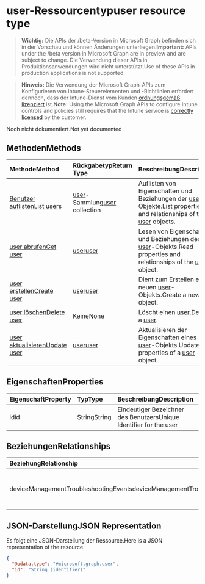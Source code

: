 # <a name="user-resource-type"></a><span data-ttu-id="4a70e-101">user-Ressourcentyp</span><span class="sxs-lookup"><span data-stu-id="4a70e-101">user resource type</span></span>

> <span data-ttu-id="4a70e-102">**Wichtig:** Die APIs der /beta-Version in Microsoft Graph befinden sich in der Vorschau und können Änderungen unterliegen.</span><span class="sxs-lookup"><span data-stu-id="4a70e-102">**Important:** APIs under the /beta version in Microsoft Graph are in preview and are subject to change.</span></span> <span data-ttu-id="4a70e-103">Die Verwendung dieser APIs in Produktionsanwendungen wird nicht unterstützt.</span><span class="sxs-lookup"><span data-stu-id="4a70e-103">Use of these APIs in production applications is not supported.</span></span>

> <span data-ttu-id="4a70e-104">**Hinweis:** Die Verwendung der Microsoft Graph-APIs zum Konfigurieren von Intune-Steuerelementen und -Richtlinien erfordert dennoch, dass der Intune-Dienst vom Kunden [ordnungsgemäß lizenziert](https://go.microsoft.com/fwlink/?linkid=839381) ist.</span><span class="sxs-lookup"><span data-stu-id="4a70e-104">**Note:** Using the Microsoft Graph APIs to configure Intune controls and policies still requires that the Intune service is [correctly licensed](https://go.microsoft.com/fwlink/?linkid=839381) by the customer.</span></span>

<span data-ttu-id="4a70e-105">Noch nicht dokumentiert.</span><span class="sxs-lookup"><span data-stu-id="4a70e-105">Not yet documented</span></span>
## <a name="methods"></a><span data-ttu-id="4a70e-106">Methoden</span><span class="sxs-lookup"><span data-stu-id="4a70e-106">Methods</span></span>
|<span data-ttu-id="4a70e-107">Methode</span><span class="sxs-lookup"><span data-stu-id="4a70e-107">Method</span></span>|<span data-ttu-id="4a70e-108">Rückgabetyp</span><span class="sxs-lookup"><span data-stu-id="4a70e-108">Return Type</span></span>|<span data-ttu-id="4a70e-109">Beschreibung</span><span class="sxs-lookup"><span data-stu-id="4a70e-109">Description</span></span>|
|:---|:---|:---|
|[<span data-ttu-id="4a70e-110">Benutzer auflisten</span><span class="sxs-lookup"><span data-stu-id="4a70e-110">List users</span></span>](../api/intune_troubleshooting_user_list.md)|<span data-ttu-id="4a70e-111">[user](../resources/intune_troubleshooting_user.md)-Sammlung</span><span class="sxs-lookup"><span data-stu-id="4a70e-111">[user](../resources/intune_troubleshooting_user.md) collection</span></span>|<span data-ttu-id="4a70e-112">Auflisten von Eigenschaften und Beziehungen der [user](../resources/intune_troubleshooting_user.md)-Objekte.</span><span class="sxs-lookup"><span data-stu-id="4a70e-112">List properties and relationships of the [user](../resources/intune_troubleshooting_user.md) objects.</span></span>|
|[<span data-ttu-id="4a70e-113">user abrufen</span><span class="sxs-lookup"><span data-stu-id="4a70e-113">Get user</span></span>](../api/intune_troubleshooting_user_get.md)|[<span data-ttu-id="4a70e-114">user</span><span class="sxs-lookup"><span data-stu-id="4a70e-114">user</span></span>](../resources/intune_troubleshooting_user.md)|<span data-ttu-id="4a70e-115">Lesen von Eigenschaften und Beziehungen des [user](../resources/intune_troubleshooting_user.md)-Objekts.</span><span class="sxs-lookup"><span data-stu-id="4a70e-115">Read properties and relationships of the [user](../resources/intune_troubleshooting_user.md) object.</span></span>|
|[<span data-ttu-id="4a70e-116">user erstellen</span><span class="sxs-lookup"><span data-stu-id="4a70e-116">Create user</span></span>](../api/intune_troubleshooting_user_create.md)|[<span data-ttu-id="4a70e-117">user</span><span class="sxs-lookup"><span data-stu-id="4a70e-117">user</span></span>](../resources/intune_troubleshooting_user.md)|<span data-ttu-id="4a70e-118">Dient zum Erstellen eines neuen [user](../resources/intune_troubleshooting_user.md)-Objekts.</span><span class="sxs-lookup"><span data-stu-id="4a70e-118">Create a new [user](../resources/intune_troubleshooting_user.md) object.</span></span>|
|[<span data-ttu-id="4a70e-119">user löschen</span><span class="sxs-lookup"><span data-stu-id="4a70e-119">Delete user</span></span>](../api/intune_troubleshooting_user_delete.md)|<span data-ttu-id="4a70e-120">Keine</span><span class="sxs-lookup"><span data-stu-id="4a70e-120">None</span></span>|<span data-ttu-id="4a70e-121">Löscht einen [user](../resources/intune_troubleshooting_user.md).</span><span class="sxs-lookup"><span data-stu-id="4a70e-121">Deletes a [user](../resources/intune_troubleshooting_user.md).</span></span>|
|[<span data-ttu-id="4a70e-122">user aktualisieren</span><span class="sxs-lookup"><span data-stu-id="4a70e-122">Update user</span></span>](../api/intune_troubleshooting_user_update.md)|[<span data-ttu-id="4a70e-123">user</span><span class="sxs-lookup"><span data-stu-id="4a70e-123">user</span></span>](../resources/intune_troubleshooting_user.md)|<span data-ttu-id="4a70e-124">Aktualisieren der Eigenschaften eines [user](../resources/intune_troubleshooting_user.md)-Objekts.</span><span class="sxs-lookup"><span data-stu-id="4a70e-124">Update the properties of a [user](../resources/intune_troubleshooting_user.md) object.</span></span>|

## <a name="properties"></a><span data-ttu-id="4a70e-125">Eigenschaften</span><span class="sxs-lookup"><span data-stu-id="4a70e-125">Properties</span></span>
|<span data-ttu-id="4a70e-126">Eigenschaft</span><span class="sxs-lookup"><span data-stu-id="4a70e-126">Property</span></span>|<span data-ttu-id="4a70e-127">Typ</span><span class="sxs-lookup"><span data-stu-id="4a70e-127">Type</span></span>|<span data-ttu-id="4a70e-128">Beschreibung</span><span class="sxs-lookup"><span data-stu-id="4a70e-128">Description</span></span>|
|:---|:---|:---|
|<span data-ttu-id="4a70e-129">id</span><span class="sxs-lookup"><span data-stu-id="4a70e-129">id</span></span>|<span data-ttu-id="4a70e-130">String</span><span class="sxs-lookup"><span data-stu-id="4a70e-130">String</span></span>|<span data-ttu-id="4a70e-131">Eindeutiger Bezeichner des Benutzers</span><span class="sxs-lookup"><span data-stu-id="4a70e-131">Unique Identifier for the user</span></span>|

## <a name="relationships"></a><span data-ttu-id="4a70e-132">Beziehungen</span><span class="sxs-lookup"><span data-stu-id="4a70e-132">Relationships</span></span>
|<span data-ttu-id="4a70e-133">Beziehung</span><span class="sxs-lookup"><span data-stu-id="4a70e-133">Relationship</span></span>|<span data-ttu-id="4a70e-134">Typ</span><span class="sxs-lookup"><span data-stu-id="4a70e-134">Type</span></span>|<span data-ttu-id="4a70e-135">Beschreibung</span><span class="sxs-lookup"><span data-stu-id="4a70e-135">Description</span></span>|
|:---|:---|:---|
|<span data-ttu-id="4a70e-136">deviceManagementTroubleshootingEvents</span><span class="sxs-lookup"><span data-stu-id="4a70e-136">deviceManagementTroubleshootingEvents</span></span>|<span data-ttu-id="4a70e-137">[deviceManagementTroubleshootingEvent](../resources/intune_troubleshooting_devicemanagementtroubleshootingevent.md)-Sammlung</span><span class="sxs-lookup"><span data-stu-id="4a70e-137">[deviceManagementTroubleshootingEvent](../resources/intune_troubleshooting_devicemanagementtroubleshootingevent.md) collection</span></span>|<span data-ttu-id="4a70e-138">Die Liste der Problembehandlungsereignisse für diesen Benutzer.</span><span class="sxs-lookup"><span data-stu-id="4a70e-138">The list of troubleshooting events for this user.</span></span>|

## <a name="json-representation"></a><span data-ttu-id="4a70e-139">JSON-Darstellung</span><span class="sxs-lookup"><span data-stu-id="4a70e-139">JSON Representation</span></span>
<span data-ttu-id="4a70e-140">Es folgt eine JSON-Darstellung der Ressource.</span><span class="sxs-lookup"><span data-stu-id="4a70e-140">Here is a JSON representation of the resource.</span></span>
<!-- {
  "blockType": "resource",
  "keyProperty": "id",
  "@odata.type": "microsoft.graph.user"
}
-->
``` json
{
  "@odata.type": "#microsoft.graph.user",
  "id": "String (identifier)"
}
```



